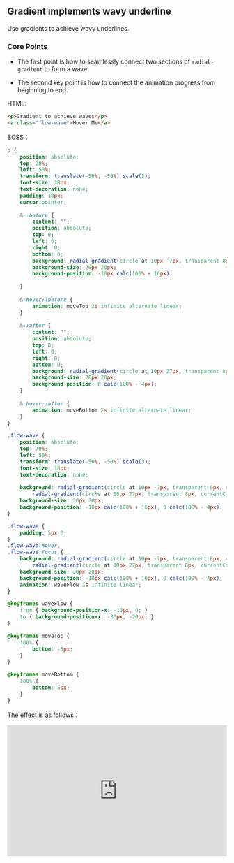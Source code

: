 ## Gradient implements wavy underline

Use gradients to achieve wavy underlines.

### Core Points

+ The first point is how to seamlessly connect two sections of `radial-gradient` to form a wave

+ The second key point is how to connect the animation progress from beginning to end.

HTML:

```html
<p>Gradient to achieve waves</p>
<a class="flow-wave">Hover Me</a>
```

SCSS：
```scss
p {
    position: absolute;
    top: 20%;
    left: 50%;
    transform: translate(-50%, -50%) scale(3);
    font-size: 18px;
    text-decoration: none;
    padding: 10px;
    cursor:pointer;
    
    &::before {
        content: "";
        position: absolute;
        top: 0;
        left: 0;
        right: 0;
        bottom: 0;
        background: radial-gradient(circle at 10px -7px, transparent 8px, red 8px, red 9px, transparent 9px) repeat-x;
        background-size: 20px 20px;
        background-position: -10px calc(100% + 16px); 
        
    }
    
    &:hover::before {
        animation: moveTop 2s infinite alternate linear;
    }
    
    &::after {
        content: "";
        position: absolute;
        top: 0;
        left: 0;
        right: 0;
        bottom: 0;
        background: radial-gradient(circle at 10px 27px, transparent 8px, green 8px, green 9px, transparent 9px) repeat-x;
        background-size: 20px 20px;
        background-position: 0 calc(100% - 4px); 
    }
    
    &:hover::after {
        animation: moveBottom 2s infinite alternate linear;
    }
}

.flow-wave {
    position: absolute;
    top: 70%;
    left: 50%;
    transform: translate(-50%, -50%) scale(3);
    font-size: 18px;
    text-decoration: none;
    
    background: radial-gradient(circle at 10px -7px, transparent 8px, currentColor 8px, currentColor 9px, transparent 9px) repeat-x,
        radial-gradient(circle at 10px 27px, transparent 8px, currentColor 8px, currentColor 9px, transparent 9px) repeat-x;
    background-size: 20px 20px;
    background-position: -10px calc(100% + 16px), 0 calc(100% - 4px);
}

.flow-wave {
    padding: 5px 0;
}
.flow-wave:hover,
.flow-wave:focus {
    background: radial-gradient(circle at 10px -7px, transparent 8px, currentColor 8px, currentColor 9px, transparent 9px) repeat-x,
        radial-gradient(circle at 10px 27px, transparent 8px, currentColor 8px, currentColor 9px, transparent 9px) repeat-x;
    background-size: 20px 20px;
    background-position: -10px calc(100% + 16px), 0 calc(100% - 4px);
    animation: waveFlow 1s infinite linear;
}

@keyframes waveFlow {
    from { background-position-x: -10px, 0; }
    to { background-position-x: -30px, -20px; }
}

@keyframes moveTop {
    100% {
        bottom: -5px;
    }
}

@keyframes moveBottom {
    100% {
        bottom: 5px;
    }
}
```

The effect is as follows：

<iframe height="300" style="width: 100%;" scrolling="no" title="bg-wave-underline" src="https://codepen.io/dvha/embed/MWZBXam?default-tab=html%2Cresult" frameborder="no" loading="lazy" allowtransparency="true" allowfullscreen="true">
  See the Pen <a href="https://codepen.io/dvha/pen/MWZBXam">
  bg-wave-underline</a> by HaDV (<a href="https://codepen.io/dvha">@dvha</a>)
  on <a href="https://codepen.io">CodePen</a>.
</iframe>